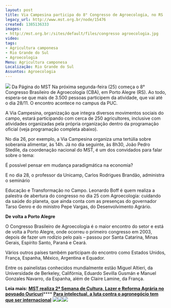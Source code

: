 ```yaml
---
layout: post
title: Via Campesina participa do 8° Congresso de Agroecologia, no RS
legacy_url: http://www.mst.org.br/node/15476
created: 1385136333
images:
- http://mst.org.br:/sites/default/files/congresso agroecologia.jpg
video: 
tags:
- Agricultura camponesa
- Rio Grande do Sul
- Agroecologia
Menu: Agricultura camponesa
Localização: Rio Grande do Sul
Assuntos: Agroecologia
---
```



![](/sites/default/files/congresso%20agroecologia.jpg)
Da Página do MST
Na próxima segunda-feira (25) começa o 8° Congresso Brasileiro de Agroecologia (CBA), em Porto Alegre (RS). Ao todo, espera-se que mais de 3.500 pessoas participem da atividade, que vai até o dia 28/11. O encontro acontece no campus da PUC.


A Via Campesina, organização que integra diversos movimentos sociais do campo, estará participando com cerca de 250 agricultores, inclusive com atividades organizadas pela própria organização dentro da programação oficial (veja programação completa abaixo). 


No dia 26, por exemplo, a Via Campesina organiza uma tertúlia sobre soberania alimentar, às 14h. Já no dia seguinte, às 8h30, João Pedro Stedile, da coordenação nacional do MST, é um dos convidados para falar sobre o tema: 

É possível pensar em mudança paradigmática na economia? 

E no dia 28, o professor da Unicamp, Carlos Rodrigues Brandão, administra o seminário 

Educação e Transformação no Campo.
Leonardo Boff é quem realiza a palestra de abertura do congresso no dia 25 com Agroecologia: cuidando da saúde do planeta, que ainda conta com as presenças do governador Tarso Genro e do ministro Pepe Vargas, do Desenvolvimento Agrário.


**De volta a Porto Alegre**


O Congresso Brasileiro de Agroecologia é o maior encontro do setor e está de volta a Porto Alegre, onde ocorreu o primeiro congresso em 2003, depois de fazer um rodízio pelo país – passou por Santa Catarina, Minas Gerais, Espírito Santo, Paraná e Ceará. 


Vários outros países também participam do encontro como Estados Unidos, França, Espanha, México, Argentina e Equador. 


Entre os painelistas conhecidos mundialmente estão Miguel Altieri, da Universidade de Berkeley, Califórnia, Eduardo Sevilla Gusmán e Manuel Gonzales Navarro, da Espanha, além de Claire Lamine, da França.


**Leia mais:**
[**MST realiza 2ª Semana de Cultura, Lazer e Reforma Agrária no povoado Ouricuri**](http://www.mst.org.br/node/15474)****
[**Para intelectual, a luta contra o agronegócio tem que ser internacional**](http://www.mst.org.br/node/15473)
![](/sites/default/files/programa%C3%A7%C3%A3o_congresso_agroecologia_II.jpg)![](/sites/default/files/programa%C3%A7%C3%A3o_congresso_agroecologia_III.jpg)![](/sites/default/files/programa%C3%A7%C3%A3o_congresso_agroecologia.jpg)
 

